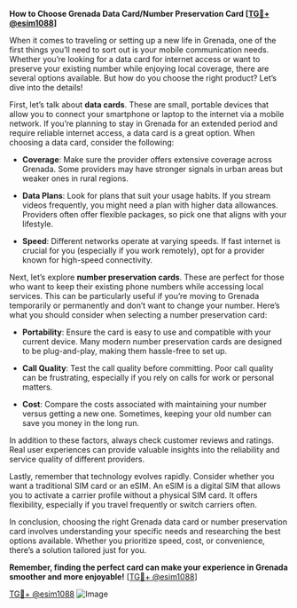 **How to Choose Grenada Data Card/Number Preservation Card [[TG💪+ @esim1088](https://t.me/s/esim1088)]**

When it comes to traveling or setting up a new life in Grenada, one of the first things you’ll need to sort out is your mobile communication needs. Whether you’re looking for a data card for internet access or want to preserve your existing number while enjoying local coverage, there are several options available. But how do you choose the right product? Let’s dive into the details!

First, let’s talk about **data cards**. These are small, portable devices that allow you to connect your smartphone or laptop to the internet via a mobile network. If you’re planning to stay in Grenada for an extended period and require reliable internet access, a data card is a great option. When choosing a data card, consider the following:

- **Coverage**: Make sure the provider offers extensive coverage across Grenada. Some providers may have stronger signals in urban areas but weaker ones in rural regions.
  
- **Data Plans**: Look for plans that suit your usage habits. If you stream videos frequently, you might need a plan with higher data allowances. Providers often offer flexible packages, so pick one that aligns with your lifestyle.

- **Speed**: Different networks operate at varying speeds. If fast internet is crucial for you (especially if you work remotely), opt for a provider known for high-speed connectivity.

Next, let’s explore **number preservation cards**. These are perfect for those who want to keep their existing phone numbers while accessing local services. This can be particularly useful if you’re moving to Grenada temporarily or permanently and don’t want to change your number. Here’s what you should consider when selecting a number preservation card:

- **Portability**: Ensure the card is easy to use and compatible with your current device. Many modern number preservation cards are designed to be plug-and-play, making them hassle-free to set up.

- **Call Quality**: Test the call quality before committing. Poor call quality can be frustrating, especially if you rely on calls for work or personal matters.

- **Cost**: Compare the costs associated with maintaining your number versus getting a new one. Sometimes, keeping your old number can save you money in the long run.

In addition to these factors, always check customer reviews and ratings. Real user experiences can provide valuable insights into the reliability and service quality of different providers.

Lastly, remember that technology evolves rapidly. Consider whether you want a traditional SIM card or an eSIM. An eSIM is a digital SIM that allows you to activate a carrier profile without a physical SIM card. It offers flexibility, especially if you travel frequently or switch carriers often.

In conclusion, choosing the right Grenada data card or number preservation card involves understanding your specific needs and researching the best options available. Whether you prioritize speed, cost, or convenience, there’s a solution tailored just for you. 

**Remember, finding the perfect card can make your experience in Grenada smoother and more enjoyable!** [[TG💪+ @esim1088](https://t.me/s/esim1088)]

[TG💪+ @esim1088](https://t.me/s/esim1088) ![Image](https://i.postimg.cc/Y0z9fWf4/image.png)